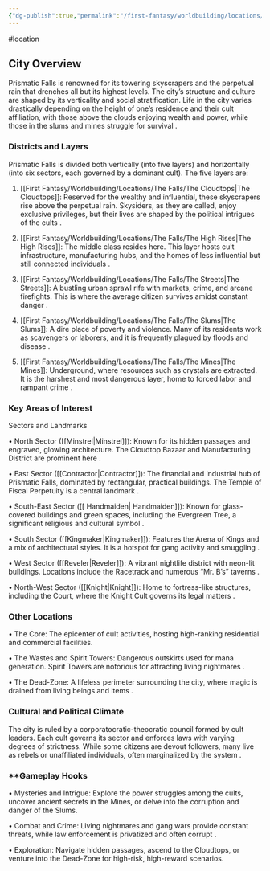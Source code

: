 ```yaml
---
{"dg-publish":true,"permalink":"/first-fantasy/worldbuilding/locations/the-falls/prismatic-falls/","noteIcon":"","created":"2025-01-21T05:09:02.707+09:00","updated":"2025-01-26T21:03:54.904+09:00"}
---
```


#location 
## **City Overview**

  

Prismatic Falls is renowned for its towering skyscrapers and the perpetual rain that drenches all but its highest levels. The city’s structure and culture are shaped by its verticality and social stratification. Life in the city varies drastically depending on the height of one’s residence and their cult affiliation, with those above the clouds enjoying wealth and power, while those in the slums and mines struggle for survival .

  

### **Districts and Layers**

  

Prismatic Falls is divided both vertically (into five layers) and horizontally (into six sectors, each governed by a dominant cult). The five layers are:

1. [[First Fantasy/Worldbuilding/Locations/The Falls/The Cloudtops\|The Cloudtops]]: Reserved for the wealthy and influential, these skyscrapers rise above the perpetual rain. Skysiders, as they are called, enjoy exclusive privileges, but their lives are shaped by the political intrigues of the cults .

2. [[First Fantasy/Worldbuilding/Locations/The Falls/The High Rises\|The High Rises]]: The middle class resides here. This layer hosts cult infrastructure, manufacturing hubs, and the homes of less influential but still connected individuals .

3. [[First Fantasy/Worldbuilding/Locations/The Falls/The Streets\|The Streets]]: A bustling urban sprawl rife with markets, crime, and arcane firefights. This is where the average citizen survives amidst constant danger .

4. [[First Fantasy/Worldbuilding/Locations/The Falls/The Slums\|The Slums]]: A dire place of poverty and violence. Many of its residents work as scavengers or laborers, and it is frequently plagued by floods and disease .

5. [[First Fantasy/Worldbuilding/Locations/The Falls/The Mines\|The Mines]]: Underground, where resources such as crystals are extracted. It is the harshest and most dangerous layer, home to forced labor and rampant crime .

  

### **Key Areas of Interest**

  

Sectors and Landmarks

• North Sector ([[Minstrel\|Minstrel]]): Known for its hidden passages and engraved, glowing architecture. The Cloudtop Bazaar and Manufacturing District are prominent here .

• East Sector ([[Contractor\|Contractor]]): The financial and industrial hub of Prismatic Falls, dominated by rectangular, practical buildings. The Temple of Fiscal Perpetuity is a central landmark .

• South-East Sector ([[ Handmaiden\| Handmaiden]]): Known for glass-covered buildings and green spaces, including the Evergreen Tree, a significant religious and cultural symbol .

• South Sector ([[Kingmaker\|Kingmaker]]): Features the Arena of Kings and a mix of architectural styles. It is a hotspot for gang activity and smuggling .

• West Sector ([[Reveler\|Reveler]]): A vibrant nightlife district with neon-lit buildings. Locations include the Racetrack and numerous “Mr. B’s” taverns .

• North-West Sector ([[Knight\|Knight]]): Home to fortress-like structures, including the Court, where the Knight Cult governs its legal matters .

  

### **Other Locations**

• The Core: The epicenter of cult activities, hosting high-ranking residential and commercial facilities.

• The Wastes and Spirit Towers: Dangerous outskirts used for mana generation. Spirit Towers are notorious for attracting living nightmares .

• The Dead-Zone: A lifeless perimeter surrounding the city, where magic is drained from living beings and items .

  

### **Cultural and Political Climate**

  

The city is ruled by a corporatocratic-theocratic council formed by cult leaders. Each cult governs its sector and enforces laws with varying degrees of strictness. While some citizens are devout followers, many live as rebels or unaffiliated individuals, often marginalized by the system .

  

### **Gameplay Hooks

• Mysteries and Intrigue: Explore the power struggles among the cults, uncover ancient secrets in the Mines, or delve into the corruption and danger of the Slums.

• Combat and Crime: Living nightmares and gang wars provide constant threats, while law enforcement is privatized and often corrupt .

• Exploration: Navigate hidden passages, ascend to the Cloudtops, or venture into the Dead-Zone for high-risk, high-reward scenarios.
